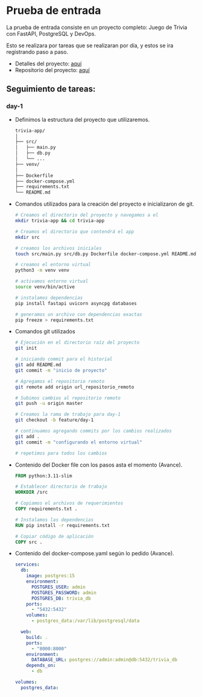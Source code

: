# Prueba de entrada

La prueba de entrada consiste en un proyecto completo: Juego de Trivia con FastAPI, PostgreSQL y DevOps.

Esto se realizara por tareas que se realizaran por día, y estos se ira registrando paso a paso.

- Detalles del proyecto: [aquí](https://github.com/kapumota/DS/blob/main/2025-1/Prueba_entrada_CC3S2.md)
- Repositorio del proyecto: [aquí](https://github.com/izarra-ch/trivia-app)

## Seguimiento de tareas:

### day-1

  - Definimos la estructura del proyecto que utilizaremos.

      ```bash
      trivia-app/
      │
      ├── src/
      │   ├── main.py
      │   ├── db.py
      │   └── ...
      ├── venv/
      │
      ├── Dockerfile          
      ├── docker-compose.yml
      ├── requirements.txt
      └── README.md
      ```

  - Comandos utilizados para la creación del proyecto e inicializaron de git.

      ```bash
      # Creamos el directorio del proyecto y navegamos a el
      mkdir trivia-app && cd trivia-app

      # Creamos el directorio que contendrá el app
      mkdir src

      # creamos los archivos iniciales
      touch src/main.py src/db.py Dockerfile docker-compose.yml README.md

      # creamos el entorno virtual
      python3 -m venv venv

      # activamos entorno virtual
      source venv/bin/active

      # instalamos dependencias
      pip install fastapi uvicorn asyncpg databases

      # generamos un archivo con dependencias exactas
      pip freeze > requirements.txt

      ```
  - Comandos git utilizados

    ```bash
    # Ejecución en el directorio raíz del proyecto
    git init

    # iniciando commit para el historial
    git add README.md
    git commit -m "inicio de proyecto"

    # Agregamos el repositorio remoto
    git remote add origin url_repositorio_remoto

    # Subimos cambios al repositorio remoto
    git push -u origin master

    # Creamos la rama de trabajo para day-1
    git checkout -b feature/day-1

    # continuamos agregando commits por los cambios realizados
    git add .
    git commit -m "configurando el entorno virtual"

    # repetimos para todos los cambios
    ```
    
  - Contenido del Docker file con los pasos asta el momento (Avance).

    ```Dockerfile
    FROM python:3.11-slim

    # Establecer directorio de trabajo
    WORKDIR /src

    # Copiamos el archivos de requerimientos
    COPY requirements.txt .

    # Instalamos las dependencias
    RUN pip install -r requirements.txt

    # Copiar código de aplicación
    COPY src .
    ```
  - Contenido del docker-compose.yaml según lo pedido (Avance).

    ```yaml
    services:
      db:
        image: postgres:15
        environment:
          POSTGRES_USER: admin
          POSTGRES_PASSWORD: admin
          POSTGRES_DB: trivia_db
        ports:
          - "5432:5432"
        volumes:
          - postgres_data:/var/lib/postgresql/data

      web:
        build: .
        ports:
          - "8000:8000"
        environment:
          DATABASE_URL: postgres://admin:admin@db:5432/trivia_db
        depends_on:
          - db

    volumes:
      postgres_data:
    ```